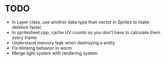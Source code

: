 # TODO
- In Layer class, use another data type than vector in *Sprites* to make deletion faster.
- In spritesheet.cpp, cache UV coords so you don't have to calculate them every frame.
- Understand memory leak when destroying a entity
- Fix blinking behavior in worm
- Merge light system with rendering system

